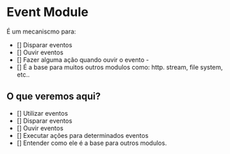 # Event Module

É um mecaniscmo para:
* [] Disparar eventos
* [] Ouvir eventos 
* [] Fazer alguma ação quando ouvir o evento - 
* [] É a base para muitos outros modulos como: http. stream, file system, etc..

## O que veremos aqui?

* [] Utilizar eventos
* [] Disparar eventos
* [] Ouvir eventos
* [] Executar ações para determinados eventos
* [] Entender como ele é a base para outros modulos.


